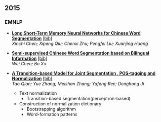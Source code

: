 2015
---

### EMNLP
- [**Long Short-Term Memory Neural Networks for Chinese Word Segmentation**](http://www.aclweb.org/anthology/D/D15/D15-1141.pdf) [[bib]](http://www.aclweb.org/anthology/D/D15/D15-1141.bib)  
  *Xinchi Chen; Xipeng Qiu; Chenxi Zhu; Pengfei Liu; Xuanjing Huang*
  
- [**Semi-supervised Chinese Word Segmentation based on Bilingual Information**](http://www.aclweb.org/anthology/D/D15/D15-1142.pdf) [[bib]](http://www.aclweb.org/anthology/D/D15/D15-1142.bib)  
  *Wei Chen; Bo Xu*

- [**A Transition-based Model for Joint Segmentation , POS-tagging and Normalization**](http://www.aclweb.org/anthology/D/D15/D15-1211.pdf) [[bib]](http://www.aclweb.org/anthology/D/D15/D15-1211.bib)  
  *Tao Qian; Yue Zhang; Meishan Zhang; Yafeng Ren; Donghong Ji*
  - Text normalization
    - Transition-based segmentation(perceptron-based)
  - Construction of normalization dictionary
    - Bootstrapping algorithm
    - Word-formation patterns

